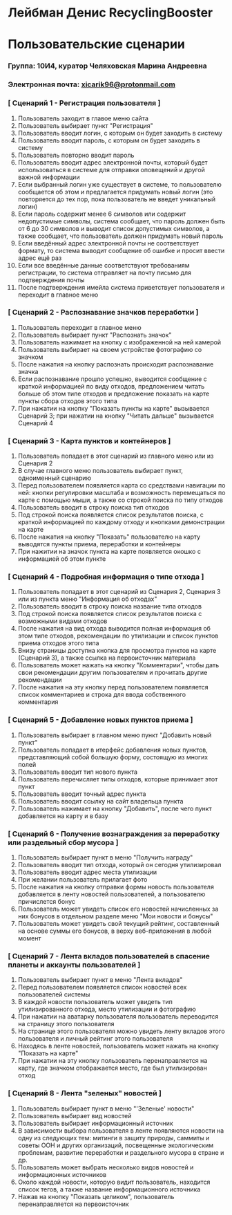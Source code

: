 # Лейбман Денис RecyclingBooster
# Пользовательские сценарии

### Группа: 10И4, куратор Челяховская Марина Андреевна
### Электронная почта: xicarik96@protonmail.com

### [ Сценарий 1 - Регистрация пользователя ]

1. Пользователь заходит в главое меню сайта
2. Пользователь выбирает пункт "Регистрация"
3. Пользователь вводит логин, с которым он будет заходить в систему
4. Пользователь вводит пароль, с которым он будет заходить в систему
5. Пользователь повторно вводит пароль
6. Пользователь вводит адрес электронной почты, который будет использоваться в системе для отправки оповещений и другой важной информации
7. Если выбранный логин уже существует в системе, то пользователю сообщается об этом и предлагается придумать новый логин (это повторяется до тех пор, пока пользователь не введет уникальный логин)
8. Если пароль содержит менее 6 символов или содержит недопустимые символы, система сообщает, что пароль должен быть от 6 до 30 символов и выводит список допустимых символов, а также сообщает, что пользователь должен придумать новый пароль
9. Если введённый адрес электронной почты не соответствует формату, то система выводит сообщение об ошибке и просит ввести адрес ещё раз
10. Если все введённые данные соответствуют требованиям регистрации, то система отправляет на почту письмо для подтверждения почты
11. После подтверждения имейла система приветствует пользователя и переходит в главное меню

### [ Сценарий 2 - Распознавание значков переработки ]

1. Пользователь переходит в главное меню
2. Пользователь выбирает пункт "Распознать значок"
3. Пользователь нажимает на кнопку с изображенной на ней камерой
4. Пользователь выбирает на своем устройстве фотографию со значком
5. После нажатия на кнопку распознать происходит распознавание значка
6. Если распознавание прошло успешно, выводится сообщение с краткой информацией по виду отходов, предложением читать больше об этом типе отходов и предложение показать на карте пункты сбора отходов этого типа
7. При нажатии на кнопку "Показать пункты на карте" вызывается Сценарий 3; при нажатии на кнопку "Читать дальше" вызывается Сценарий 4

### [ Сценарий 3 - Карта пунктов и контейнеров ]

1. Пользователь попадает в этот сценарий из главного меню или из Сценария 2
2. В случае главного меню пользователь выбирает пункт, одноименный сценарию
3. Перед пользователем появляется карта со средствами навигации по ней: кнопки регулировки масштаба и возможность перемещаться по карте с помощью мыши, а также со строкой поиска по типу отходов
4. Пользователь вводит в строку поиска тип отходов
5. Под строкой поиска появляется список результатов поиска, с краткой информацией по каждому отходу и кнопками демонстрации на карте
6. После нажатия на кнопку "Показать" пользователю на карту выводятся пункты приема, переработки и контейнеры
7. При нажитии на значок пункта на карте появляется окошко с информацией об этом пункте

### [ Сценарий 4 - Подробная информация о типе отхода ]

1. Пользователь попадает в этот сценарий из Сценария 2, Сценария 3 или из пункта меню "Информация об отходах"
2. Пользователь вводит в строку поиска название типа отходов
3. Под строкой поиска появляется список результатов поиска с возможными видами отходов
4. После нажатия на вид отхода выводится полная информация об этом типе отходов, рекомендации по утилизации и список пунктов приема отходов этого типа
5. Внизу страницы доступна кнопка для просмотра пунктов на карте (Сценарий 3), а также ссылка на первоисточник материала
6. Пользователь может нажать на кнопку "Комментарии", чтобы дать свои рекомендации другим пользователям и прочитать другие рекомендации
7. После нажатия на эту кнопку перед пользователем появляется список комментариев и строка для ввода собственного комментария

### [ Сценарий 5 - Добавление новых пунктов приема ]

1. Пользователь выбирает в главном меню пункт "Добавить новый пункт"
2. Пользователь попадает в итерфейс добавления новых пунктов, представляющий собой большую форму, состоящую из многих полей
3. Пользователь вводит тип нового пункта
4. Пользователь перечисляет типы отходов, которые принимает этот пункт
5. Пользователь вводит точный адрес пункта
6. Пользователь вводит ссылку на сайт владельца пункта
7. Пользователь нажимает на кнопку "Добавить", после чего пункт добавляется на карту и в базу

### [ Сценарий 6 - Получение вознаграждения за переработку или раздельный сбор мусора ]

1. Пользователь выбирает пункт в меню "Получить награду"
2. Пользователь вводит тип отхода, который он сегодня утилизировал
3. Пользователь вводит адрес места утилизации
4. При желании пользователь прилагает фото
5. После нажатия на кнопку отправки формы новость пользователя добавляется в ленту новостей пользователей, а пользователю причислется бонус
6. Пользователь может увидеть список его новостей начисленных за них бонусов в отдельном разделе меню "Мои новости и бонусы"
7. Пользователь может увидеть свой текущий рейтинг, составленный на основе суммы его бонусов, в верху веб-приложения в любой момент

### [ Сценарий 7 - Лента вкладов пользователей в спасение планеты и аккаунты пользователей ]

1. Пользователь выбирает пункт в меню "Лента вкладов"
2. Перед пользователем появляется список новостей всех пользователей системы
3. В каждой новости пользователь может увидеть тип утилизированного отхода, место утилизации и фотографию
4. При нажатии на аватарку пользователя пользователь переводится на страницу этого пользователя
5. На странице этого пользователя можно увидеть ленту вкладов этого пользователя и личный рейтинг этого пользователя
6. Находясь в ленте новостей, пользователь может нажать на кнопку "Показать на карте"
7. При нажатии на эту кнопку пользователь перенаправляется на карту, где значком отображается место, где был утилизирован отход

### [ Сценарий 8 - Лента "зеленых" новостей ]

1. Пользователь выбирает пункт в меню "'Зеленые' новости"
2. Пользователь выбирает вид новостей
3. Пользователь выбирает информационный источник
4. В зависимости выбора пользователя в ленте появляются новости на одну из следующих тем: митинги в защиту природы, саммиты и советы ООН и других организаций, посвещенные экологическим проблемам, развитие переработки и раздельного мусора в стране и др.
5. Пользователь может выбрать несколько видов новостей и информационных источников
6. Около каждой новости, которую видит пользователь, находится список тегов, а также название информационного источника
7. Нажав на кнопку "Показать целиком", пользователь перенаправляется на первоисточник
